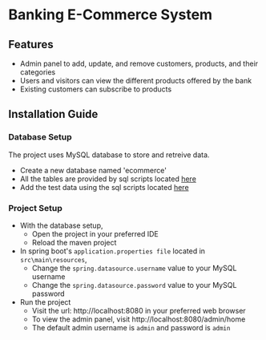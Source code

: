 # Banking E-Commerce System
## Features
- Admin panel to add, update, and remove customers, products, and their categories
- Users and visitors can view the different products offered by the bank
- Existing customers can subscribe to products

## Installation Guide
### Database Setup
The project uses MySQL database to store and retreive data.
- Create a new database named 'ecommerce'
- All the tables are provided by sql scripts located [here](https://github.com/ebi-java/ecommerce/tree/master/DB/individual)
- Add the test data using the sql scripts located [here](https://github.com/ebi-java/ecommerce/blob/master/DB/insertion/ecom.sql)

### Project Setup
- With the database setup,
  - Open the project in your preferred IDE
  - Reload the maven project
- In spring boot's `application.properties file` located in `src\main\resources`,
  - Change the `spring.datasource.username` value to your MySQL username
  - Change the `spring.datasource.password` value to your MySQL password
- Run the project
  - Visit the url: http://localhost:8080 in your preferred web browser
  - To view the admin panel, visit http://localhost:8080/admin/home
  - The default admin username is `admin` and password is `admin`
